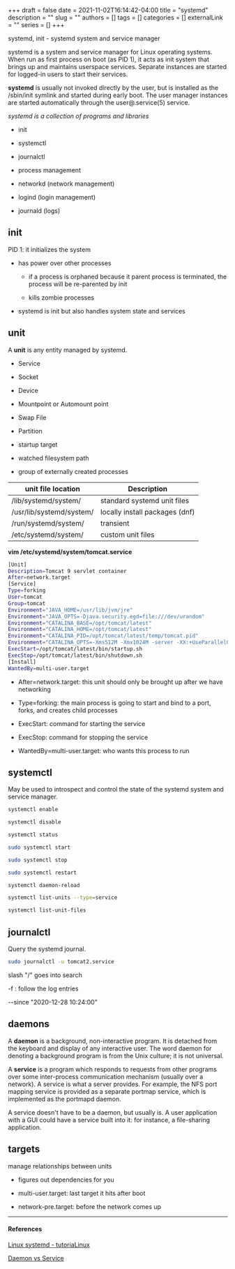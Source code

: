 +++ 
draft = false
date = 2021-11-02T16:14:42-04:00
title = "systemd"
description = ""
slug = ""
authors = []
tags = []
categories = []
externalLink = ""
series = []
+++

systemd, init - systemd system and service manager

systemd is a system and service manager for Linux operating systems. When run as first process on boot (as PID 1), it acts as init system that brings up and maintains userspace services. Separate instances are started for logged-in users to start their services.

**systemd** is usually not invoked directly by the user, but is installed as the /sbin/init symlink and started during early boot. The user manager instances are started automatically through the user@.service(5) service.

*systemd is a collection of programs and libraries*

- init

- systemctl

- journalctl

- process management

- networkd (network management)

- logind (login management)

- journald (logs)

## init

PID 1: it initializes the system

- has power over other processes
  
  - if a process is orphaned because it parent process is terminated, the process will be re-parented by init
  
  - kills zombie processes

- systemd is init but also handles system state and services

## unit

A **unit** is any entity managed by systemd.

- Service

- Socket

- Device

- Mountpoint or Automount point

- Swap File

- Partition

- startup target

- watched filesystem path

- group of externally created processes

| unit file location       | Description                    |
| ------------------------ | ------------------------------ |
| /lib/systemd/system/     | standard systemd unit files    |
| /usr/lib/systemd/system/ | locally install packages (dnf) |
| /run/systemd/system/     | transient                      |
| /etc/systemd/system/     | custom unit files              |

**vim /etc/systemd/system/tomcat.service**

```bash
[Unit]
Description=Tomcat 9 servlet container
After=network.target
[Service]
Type=forking
User=tomcat
Group=tomcat
Environment="JAVA_HOME=/usr/lib/jvm/jre"
Environment="JAVA_OPTS=-Djava.security.egd=file:///dev/urandom"
Environment="CATALINA_BASE=/opt/tomcat/latest"
Environment="CATALINA_HOME=/opt/tomcat/latest"
Environment="CATALINA_PID=/opt/tomcat/latest/temp/tomcat.pid"
Environment="CATALINA_OPTS=-Xms512M -Xmx1024M -server -XX:+UseParallelGC"
ExecStart=/opt/tomcat/latest/bin/startup.sh
ExecStop=/opt/tomcat/latest/bin/shutdown.sh
[Install]
WantedBy=multi-user.target
```

- After=network.target: this unit should only be brought up after we have networking

- Type=forking: the main process is going to start and bind to a port, forks, and creates child processes

- ExecStart: command for starting the service

- ExecStop: command for stopping the service

- WantedBy=multi-user.target: who wants this process to run

## systemctl

May be used to introspect and control the state of the systemd system and service manager.

```bash
systemctl enable

systemctl disable

systemctl status

sudo systemctl start 

sudo systemctl stop

sudo systemctl restart

systemctl daemon-reload

systemctl list-units --type=service

systemctl list-unit-files
```

## journalctl

Query the systemd journal.

```bash
sudo journalctl -u tomcat2.service
```

slash "/" goes into search

-f : follow the log entries

--since "2020-12-28 10:24:00"

## daemons

A **daemon** is a background, non-interactive program. It is detached from the keyboard and display of any interactive user. The word daemon for denoting a background program is from the Unix culture; it is not universal.

A **service** is a program which responds to requests from other programs over some inter-process communication mechanism (usually over a network). A service is what a server provides. For example, the NFS port mapping service is provided as a separate portmap service, which is implemented as the portmapd daemon.

A service doesn't have to be a daemon, but usually is. A user application with a GUI could have a service built into it: for instance, a file-sharing application.



## targets

manage relationships between units

- figures out dependencies for you

- multi-user.target: last target it hits after boot

- network-pre.target: before the network comes up

---

#### References

[Linux systemd - tutoriaLinux](https://www.youtube.com/playlist?list=PLtK75qxsQaMKPbuVpGuqUQYRiTwTAmqeI) 

[Daemon vs Service](https://askubuntu.com/questions/192058/what-is-technical-difference-between-daemon-service-and-process)
